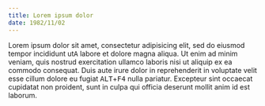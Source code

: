 ```yaml
---
title: Lorem ipsum dolor
date: 1982/11/02
---
```

Lorem ipsum dolor sit amet, consectetur adipisicing elit, sed do eiusmod
tempor incididunt ut<kbd>A</kbd> labore et dolore magna aliqua. Ut enim ad minim veniam,
quis nostrud exercitation ullamco laboris nisi ut aliquip ex ea commodo
consequat. Duis aute irure dolor in reprehenderit in voluptate velit esse
cillum dolore eu fugiat <kbd>ALT</kbd>+<kbd>F4</kbd> nulla pariatur. Excepteur sint occaecat cupidatat non
proident, sunt in culpa qui officia deserunt mollit anim id est laborum.

